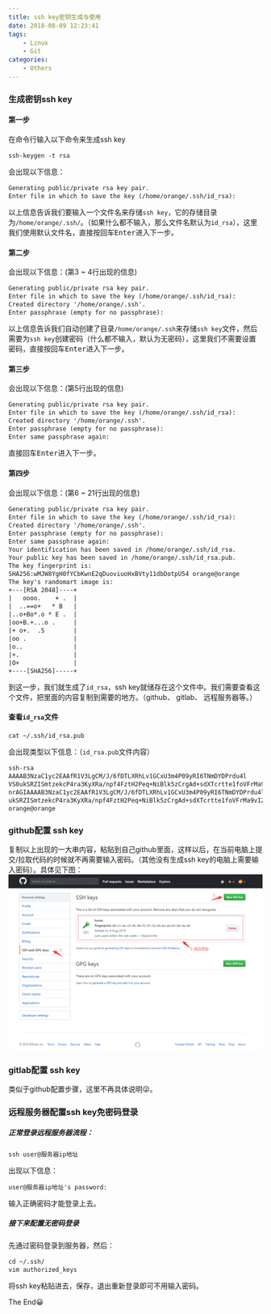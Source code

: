 ```yaml
---
title: ssh key密钥生成与使用
date: 2018-08-09 12:23:41
tags:
    - Linux
    - Git
categories:
    - Others
---
```


### 生成密钥ssh key

#### 第一步
在命令行输入以下命令来生成ssh key
```shell
ssh-keygen -t rsa
```
会出现以下信息：
```shell
Generating public/private rsa key pair.
Enter file in which to save the key (/home/orange/.ssh/id_rsa):
```
以上信息告诉我们要输入一个文件名来存储`ssh key`，它的存储目录为`/home/orange/.ssh/`。（如果什么都不输入，那么文件名默认为`id_rsa`），这里我们使用默认文件名，直接按回车<kbd>Enter</kbd>进入下一步。

#### 第二步
会出现以下信息：(第3 ~ 4行出现的信息)
```shell
Generating public/private rsa key pair.
Enter file in which to save the key (/home/orange/.ssh/id_rsa):
Created directory '/home/orange/.ssh'.
Enter passphrase (empty for no passphrase):
```
以上信息告诉我们自动创建了目录`/home/orange/.ssh`来存储`ssh key`文件，然后需要为`ssh key`创建密码（什么都不输入，默认为无密码），这里我们不需要设置密码，直接按回车<kbd>Enter</kbd>进入下一步。

#### 第三步
会出现以下信息：(第5行出现的信息)
```shell
Generating public/private rsa key pair.
Enter file in which to save the key (/home/orange/.ssh/id_rsa):
Created directory '/home/orange/.ssh'.
Enter passphrase (empty for no passphrase):
Enter same passphrase again:
```
直接回车<kbd>Enter</kbd>进入下一步。

#### 第四步
会出现以下信息：(第6 ~ 21行出现的信息)
```shell
Generating public/private rsa key pair.
Enter file in which to save the key (/home/orange/.ssh/id_rsa):
Created directory '/home/orange/.ssh'.
Enter passphrase (empty for no passphrase):
Enter same passphrase again:
Your identification has been saved in /home/orange/.ssh/id_rsa.
Your public key has been saved in /home/orange/.ssh/id_rsa.pub.
The key fingerprint is:
SHA256:wMJW8YgH0fYCbKwnE2qDuoviuoHxBVty11dbDotpU54 orange@orange
The key's randomart image is:
+---[RSA 2048]----+
|   oooo.    + .  |
|  ..==o+   * B   |
|..o+Bo*.o * E .  |
|oo+B.+...o .     |
|+ o+.  .S        |
|oo .             |
|o..              |
|+.               |
|O+               |
+----[SHA256]-----+
```
到这一步，我们就生成了`id_rsa`，ssh key就储存在这个文件中。我们需要查看这个文件，把里面的内容复制到需要的地方。（github、 gitlab、 远程服务器等。）
#### 查看`id_rsa`文件
```shell
cat ~/.ssh/id_rsa.pub
```
会出现类型以下信息：（`id_rsa.pub`文件内容）
```shell
ssh-rsa AAAAB3NzaC1yc2EAAfR1V3LgCM/J/6fDTLXRhLv1GCxU3m4P09yRI6TNmDYDPrdu4l
VS0ukSRZISmtzekcP4ra3KyXRa/npf4FztH2Peq+NiBlk5zCrgAd+sdXTcrtte1foVFrMa9vIZ
nrAGIAAAAB3NzaC1yc2EAAfR1V3LgCM/J/6fDTLXRhLv1GCxU3m4P09yRI6TNmDYDPrdu4lVS0
ukSRZISmtzekcP4ra3KyXRa/npf4FztH2Peq+NiBlk5zCrgAd+sdXTcrtte1foVFrMa9vIZnrAGI orange@orange
```
### github配置 ssh key

复制以上出现的一大串内容，粘贴到自己github里面，这样以后，在当前电脑上提交/拉取代码的时候就不再需要输入密码。（其他没有生成ssh key的电脑上需要输入密码）。具体见下图：
![](/images/sshkeys/ssh_key_github.png)

### gitlab配置 ssh key

类似于github配置步骤，这里不再具体说明😜。

### 远程服务器配置ssh key免密码登录
##### 正常登录远程服务器流程：
```shell
ssh user@服务器ip地址
```
出现以下信息：
```shell
user@服务器ip地址's password:
```
输入正确密码才能登录上去。

##### 接下来配置无密码登录
先通过密码登录到服务器，然后：
```shell
cd ~/.ssh/
vim authorized_keys
```
将ssh key粘贴进去，保存，退出重新登录即可不用输入密码。

The End😀
